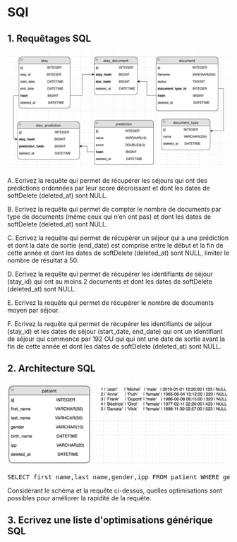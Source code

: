# SQl

## 1. Requêtages SQL

![]( ../../../images/schema-sql.jpg)

A. Ecrivez la requête qui permet de récupérer les séjours qui ont des prédictions ordonnées par leur score décroissant et dont les dates de softDelete (deleted_at) sont NULL.

B. Ecrivez la requête qui permet de compter le nombre de documents par type de documents (même ceux qui n’en ont pas) et dont les dates de softDelete (deleted_at) sont NULL.

C. Ecrivez la requête qui permet de récupérer un séjour qui a une prédiction et dont la date de sortie (end_date) est comprise entre le début et la fin de cette année et dont les dates de softDelete (deleted_at) sont NULL, limiter le nombre de résultat à 50.

D. Ecrivez la requête qui permet de récupérer les identifiants de séjour (stay_id) qui ont au moins 2 documents et dont les dates de softDelete (deleted_at) sont NULL.

E. Ecrivez la requête qui permet de récupérer le nombre de documents moyen par séjour.

F. Ecrivez la requête qui permet de récupérer les identifiants de séjour (stay_id) et les dates de séjour (start_date, end_date) qui ont un identifiant de séjour qui commence par 192 OU qui qui ont une date de sortie avant la fin de cette année et dont les dates de softDelete (deleted_at) sont NULL.


## 2. Architecture SQL

![]( ../../../images/schema-sql-colonne.jpg)
<pre>
SELECT first_name,last_name,gender,ipp FROM patient WHERE gender = 'male';
</pre>
Considérant le schéma et la requête ci-dessus, quelles optimisations sont possibles pour améliorer la rapidité de la requête.

## 3. Ecrivez une liste d'optimisations générique SQL